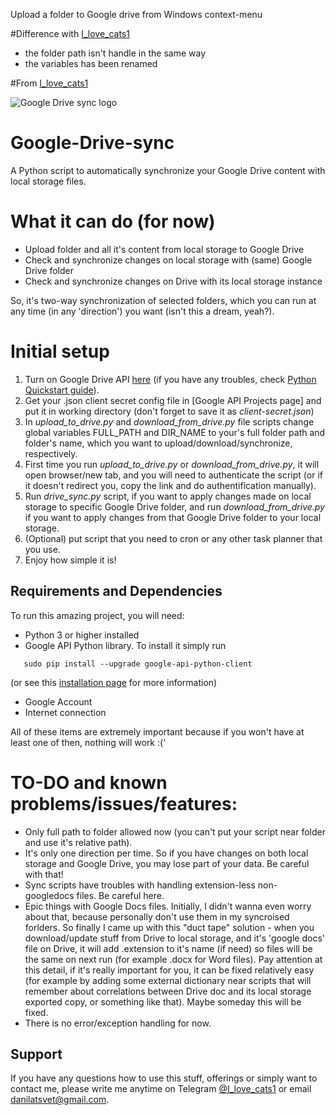 
Upload a folder to Google drive from Windows context-menu

#Difference with [I_love_cats1]
- the folder path isn't handle in the same way
- the variables has been renamed

#From [I_love_cats1]

![Google Drive sync logo](./google-drive-logo-logo.png)
# Google-Drive-sync
A Python script to automatically synchronize your Google Drive content with local storage files.

# What it can do (for now)
- Upload folder and all it's content from local storage to Google Drive
-  Check and synchronize changes on local storage with (same) Google Drive folder
-  Check and synchronize changes on Drive with its local storage instance

So, it's two-way synchronization of selected folders, which you can run at any time (in any 'direction') you want (isn't this a dream, yeah?).

# Initial setup 

1) Turn on Google Drive API [here] (if you have any troubles, check [Python Quickstart guide]).
1) Get your .json client secret config file in [Google API Projects page] and put it in working directory (don't forget to save it as *client-secret.json*)
1) In *upload_to_drive.py* and *download_from_drive.py* file scripts change global variables FULL_PATH and DIR_NAME to your's full folder path and folder's name, which you want to upload/download/synchronize, respectively.
1) First time you run *upload_to_drive.py* or *download_from_drive.py*, it will open browser/new tab, and you will need to authenticate the script (or if it doesn't redirect you, copy the link and do authentification manually).
1) Run *drive_sync.py* script, if you want to apply changes made on local storage to specific Google Drive folder, and run *download_from_drive.py* if you want to apply changes from that Google Drive folder to your local storage.
1) (Optional) put script that you need to cron or any other task planner that you use.
1) Enjoy how simple it is!

## Requirements and Dependencies

To run this amazing project, you will need:

- Python 3 or higher installed
- Google API Python library. To install it simply run
```
   sudo pip install --upgrade google-api-python-client
```
(or see this [installation page] for more information)

- Google Account
- Internet connection

All of these items are extremely important because if you won't have at least one of then, nothing will work :('

# TO-DO and known problems/issues/features:
- Only full path to folder allowed now (you can't put your script near folder and use it's relative path).
- It's only one direction per time. So if you have changes on both local storage and Google Drive, you may lose part of your data. Be careful with that!
- Sync scripts have troubles with handling extension-less non-googledocs files. Be careful here.
- Epic things with Google Docs files. Initially, I didn't wanna even worry about that, because personally don't use them in my syncroised forlders. So finally I came up with this "duct tape" solution - when you download/update stuff from Drive to local storage, and it's 'google docs' file on Drive, it will add .extension to it's name (if need) so files will be the same on next run (for example .docx for Word files). Pay attention at this detail, if it's really important for you, it can be fixed relatively easy (for example by adding some external dictionary near scripts that will remember about correlations between Drive doc and its local storage exported copy, or something like that). Maybe someday this will be fixed.
- There is no error/exception handling for now.

## Support

If you have any questions how to use this stuff, offerings or simply want to contact me, please write me anytime on Telegram [@I_love_cats1] or email <danilatsvet@gmail.com>.

[I_love_cats1]: https://github.com/i-love-cats1
[installation page]: https://developers.google.com/api-client-library/python/start/installation
[@I_love_cats1]: https://web.telegram.org/#/im?p=@I_love_cats1
[here]: https://console.developers.google.com/flows/enableapi?apiid=drive
[Python Quickstart guide]: https://developers.google.com/drive/v3/web/quickstart/python
[Google API Prijects page]: https://console.developers.google.com/iam-admin/projects
